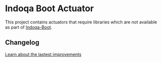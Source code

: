 # Indoqa Boot Actuator

This project contains actuators that require libraries which are not
available as part of [Indoqa-Boot](https://www.github.com/indoqa/indoqa-boot).

## Changelog
[Learn about the lastest improvements](./CHANGELOG.md)
